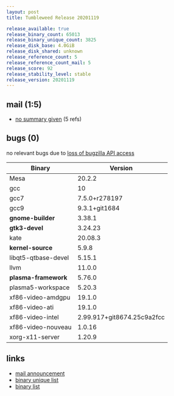 ```yaml
---
layout: post
title: Tumbleweed Release 20201119

release_available: true
release_binary_count: 65013
release_binary_unique_count: 3825
release_disk_base: 4.0GiB
release_disk_shared: unknown
release_reference_count: 5
release_reference_count_mail: 5
release_score: 92
release_stability_level: stable
release_version: 20201119
---
```


## mail (1:5)

- [no summary given](https://github.com/boombatower/tumbleweed-review/issues/10) (5 refs)

## bugs (0)

<!--more-->

no relevant bugs due to [loss of bugzilla API access](https://bugzilla.opensuse.org/show_bug.cgi?id=1157722)

Binary | Version
--- | ---
Mesa | 20.2.2
gcc | 10
gcc7 | 7.5.0+r278197
gcc9 | 9.3.1+git1684
**gnome-builder** | 3.38.1
**gtk3-devel** | 3.24.23
kate | 20.08.3
**kernel-source** | 5.9.8
libqt5-qtbase-devel | 5.15.1
llvm | 11.0.0
**plasma-framework** | 5.76.0
plasma5-workspace | 5.20.3
xf86-video-amdgpu | 19.1.0
xf86-video-ati | 19.1.0
xf86-video-intel | 2.99.917+git8674.25c9a2fcc
xf86-video-nouveau | 1.0.16
xorg-x11-server | 1.20.9

## links

- [mail announcement](https://github.com/boombatower/tumbleweed-review/issues/10)
- [binary unique list](http://download.opensuse.org/history/20201119/rpm.unique.list)
- [binary list](http://download.opensuse.org/history/20201119/rpm.list)
